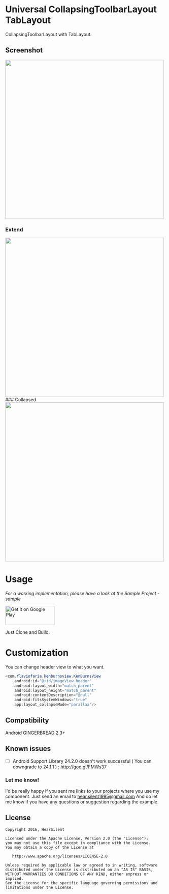# Universal CollapsingToolbarLayout TabLayout

CollapsingToolbarLayout with TabLayout.

## Screenshot
<img src="https://raw.githubusercontent.com/hearsilent/Universal-CollapsingToolbarLayout-TabLayout-Example/master/screenshots/screenrecord.gif" height="500">

### Extend
<img src="https://raw.githubusercontent.com/hearsilent/Universal-CollapsingToolbarLayout-TabLayout-Example/master/screenshots/device-2016-08-28-230914_framed.png" height="500">
### Collapsed
<img src="https://raw.githubusercontent.com/hearsilent/Universal-CollapsingToolbarLayout-TabLayout-Example/master/screenshots/device-2016-08-28-230929_framed.png" height="500">

# Usage

*For a working implementation, please have a look at the Sample Project - sample*

<a href='https://play.google.com/store/apps/details?id=hearsilent.universalcollapsingtoolbarlayouttablayoutexample&utm_source=global_co&utm_medium=prtnr&utm_content=Mar2515&utm_campaign=PartBadge&pcampaignid=MKT-Other-global-all-co-prtnr-py-PartBadge-Mar2515-1'><img alt='Get it on Google Play' src='https://play.google.com/intl/en_us/badges/images/generic/en_badge_web_generic.png'  width="155" height="60"/></a>

Just Clone and Build.

# Customization

You can change header view to what you want.
```java
<com.flaviofaria.kenburnsview.KenBurnsView
	android:id="@+id/imageView_header"
	android:layout_width="match_parent"
	android:layout_height="match_parent"
	android:contentDescription="@null"
	android:fitsSystemWindows="true"
	app:layout_collapseMode="parallax"/>
```

## Compatibility

Android GINGERBREAD 2.3+

## Known issues
- [ ] Android Support Library 24.2.0 doesn't work successful ( You can downgrade to 24.1.1 ) : http://goo.gl/FMWs37

### Let me know!

I'd be really happy if you sent me links to your projects where you use my component. Just send an email to hear.silent1995@gmail.com And do let me know if you have any questions or suggestion regarding the example. 

## License

    Copyright 2016, HearSilent

    Licensed under the Apache License, Version 2.0 (the "License");
    you may not use this file except in compliance with the License.
    You may obtain a copy of the License at

       http://www.apache.org/licenses/LICENSE-2.0

    Unless required by applicable law or agreed to in writing, software
    distributed under the License is distributed on an "AS IS" BASIS,
    WITHOUT WARRANTIES OR CONDITIONS OF ANY KIND, either express or implied.
    See the License for the specific language governing permissions and
    limitations under the License.
